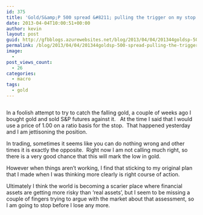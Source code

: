 ```yaml
---
id: 375
title: 'Gold/S&amp;P 500 spread &#8211; pulling the trigger on my stop loss'
date: 2013-04-04T10:00:51+00:00
author: kevin
layout: post
guid: http://gfbblogs.azurewebsites.net/blog/2013/04/04/201344goldsp-500-spread-pulling-the-trigger-on-my-stop-loss/
permalink: /blog/2013/04/04/201344goldsp-500-spread-pulling-the-trigger-on-my-stop-loss/
image:
  - 
post_views_count:
  - 26
categories:
  - macro
tags:
  - gold
---
```

<img class="aligncenter" alt="" src="http://static.squarespace.com/static/500f3df9e4b006cb9ec150a3/50c60ecbe4b026203261b4d3/515d50f7e4b02ae078544b17/1365070071715/partial_hand03%20Apr%2004%2013.jpg" />

In a foolish attempt to try to catch the falling gold, a couple of weeks ago I bought gold and sold S&P futures against it.   At the time I said that I would use a price of 1.00 on a ratio basis for the stop.  That happened yesterday and I am jettisoning the position.

In trading, sometimes it seems like you can do nothing wrong and other times it is exactly the opposite.  Right now I am not calling much right, so there is a very good chance that this will mark the low in gold.

However when things aren&#8217;t working, I find that sticking to my original plan that I made when I was thinking more clearly is right course of action.

Ultimately I think the world is becoming a scarier place where financial assets are getting more risky than &#8216;real assets&#8217;, but I seem to be missing a couple of fingers trying to argue with the market about that assessment, so I am going to stop before I lose any more.